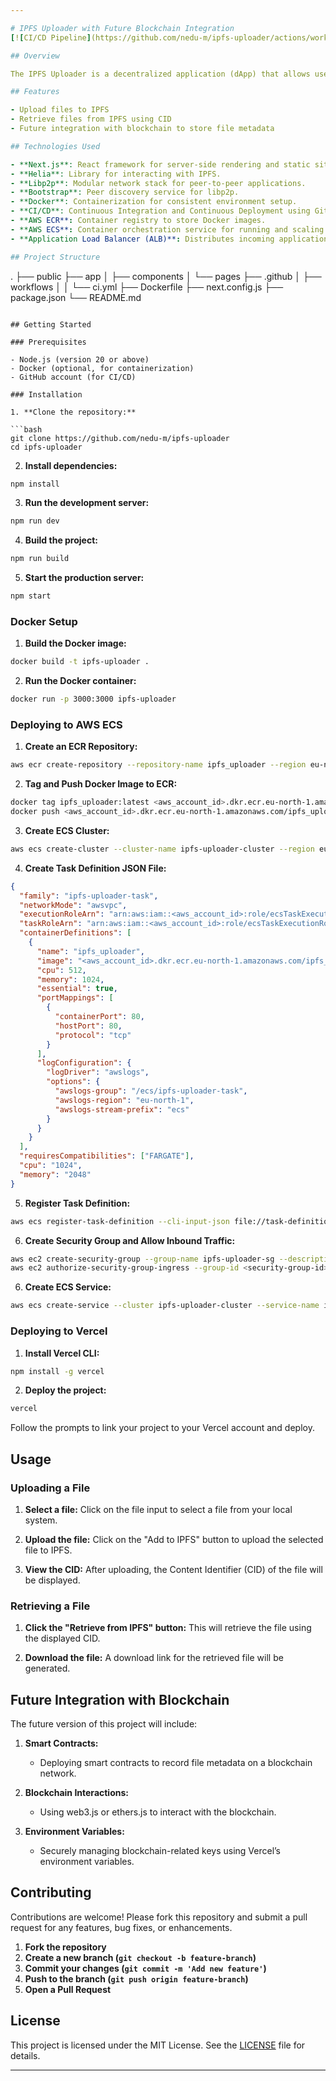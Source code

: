 ```yaml
---

# IPFS Uploader with Future Blockchain Integration
[![CI/CD Pipeline](https://github.com/nedu-m/ipfs-uploader/actions/workflows/ci-cd.yml/badge.svg)](https://github.com/nedu-m/ipfs-uploader/actions/workflows/ci-cd.yml)

## Overview

The IPFS Uploader is a decentralized application (dApp) that allows users to upload files to the InterPlanetary File System (IPFS) and retrieve them using their unique Content Identifier (CID). This project is built using Next.js and Helia, providing a robust interface for file management on the IPFS network. Future updates will integrate blockchain technology to record file metadata on a smart contract, enhancing the security and traceability of the uploaded files.

## Features

- Upload files to IPFS
- Retrieve files from IPFS using CID
- Future integration with blockchain to store file metadata

## Technologies Used

- **Next.js**: React framework for server-side rendering and static site generation.
- **Helia**: Library for interacting with IPFS.
- **Libp2p**: Modular network stack for peer-to-peer applications.
- **Bootstrap**: Peer discovery service for libp2p.
- **Docker**: Containerization for consistent environment setup.
- **CI/CD**: Continuous Integration and Continuous Deployment using GitHub Actions.
- **AWS ECR**: Container registry to store Docker images.
- **AWS ECS**: Container orchestration service for running and scaling containerized applications.
- **Application Load Balancer (ALB)**: Distributes incoming application traffic across multiple targets for increased availability.

## Project Structure

```
.
├── public
├── app
│   ├── components
│   └── pages
├── .github
│   ├── workflows
│   │   └── ci.yml
├── Dockerfile
├── next.config.js
├── package.json
└── README.md
```

## Getting Started

### Prerequisites

- Node.js (version 20 or above)
- Docker (optional, for containerization)
- GitHub account (for CI/CD)

### Installation

1. **Clone the repository:**

```bash
git clone https://github.com/nedu-m/ipfs-uploader
cd ipfs-uploader
```

2. **Install dependencies:**

```bash
npm install
```

3. **Run the development server:**

```bash
npm run dev
```

4. **Build the project:**

```bash
npm run build
```

5. **Start the production server:**

```bash
npm start
```

### Docker Setup

1. **Build the Docker image:**

```bash
docker build -t ipfs-uploader .
```

2. **Run the Docker container:**

```bash
docker run -p 3000:3000 ipfs-uploader
```

### Deploying to AWS ECS

1. **Create an ECR Repository:**

```bash
aws ecr create-repository --repository-name ipfs_uploader --region eu-north-1
```

2. **Tag and Push Docker Image to ECR:**

```bash
docker tag ipfs_uploader:latest <aws_account_id>.dkr.ecr.eu-north-1.amazonaws.com/ipfs_uploader:latest
docker push <aws_account_id>.dkr.ecr.eu-north-1.amazonaws.com/ipfs_uploader:latest
```

3. **Create ECS Cluster:**

```bash
aws ecs create-cluster --cluster-name ipfs-uploader-cluster --region eu-north-1
```

4. **Create Task Definition JSON File:**

```json
{
  "family": "ipfs-uploader-task",
  "networkMode": "awsvpc",
  "executionRoleArn": "arn:aws:iam::<aws_account_id>:role/ecsTaskExecutionRole",
  "taskRoleArn": "arn:aws:iam::<aws_account_id>:role/ecsTaskExecutionRole",
  "containerDefinitions": [
    {
      "name": "ipfs_uploader",
      "image": "<aws_account_id>.dkr.ecr.eu-north-1.amazonaws.com/ipfs_uploader:latest",
      "cpu": 512,
      "memory": 1024,
      "essential": true,
      "portMappings": [
        {
          "containerPort": 80,
          "hostPort": 80,
          "protocol": "tcp"
        }
      ],
      "logConfiguration": {
        "logDriver": "awslogs",
        "options": {
          "awslogs-group": "/ecs/ipfs-uploader-task",
          "awslogs-region": "eu-north-1",
          "awslogs-stream-prefix": "ecs"
        }
      }
    }
  ],
  "requiresCompatibilities": ["FARGATE"],
  "cpu": "1024",
  "memory": "2048"
}

```

5. **Register Task Definition:**

```bash
aws ecs register-task-definition --cli-input-json file://task-definition.json
```

6. **Create Security Group and Allow Inbound Traffic:**

```bash
aws ec2 create-security-group --group-name ipfs-uploader-sg --description "Security group for IPFS uploader" --vpc-id <vpc-id> --region eu-north-1
aws ec2 authorize-security-group-ingress --group-id <security-group-id> --protocol tcp --port 80 --cidr 0.0.0.0/0 --region eu-north-1
```

6. **Create ECS Service:**

```bash
aws ecs create-service --cluster ipfs-uploader-cluster --service-name ipfs-uploader-service --task-definition ipfs-uploader-task --desired-count 1 --launch-type FARGATE --network-configuration "awsvpcConfiguration={subnets=[<subnet-1>,<subnet-2>,<subnet-3>],securityGroups=[<security-group-id>],assignPublicIp=ENABLED}" --region eu-north-1
```

### Deploying to Vercel

1. **Install Vercel CLI:**

```bash
npm install -g vercel
```

2. **Deploy the project:**

```bash
vercel
```

Follow the prompts to link your project to your Vercel account and deploy.

## Usage

### Uploading a File

1. **Select a file:**
   Click on the file input to select a file from your local system.

2. **Upload the file:**
   Click on the "Add to IPFS" button to upload the selected file to IPFS.

3. **View the CID:**
   After uploading, the Content Identifier (CID) of the file will be displayed.

### Retrieving a File

1. **Click the "Retrieve from IPFS" button:**
   This will retrieve the file using the displayed CID.

2. **Download the file:**
   A download link for the retrieved file will be generated.

## Future Integration with Blockchain

The future version of this project will include:

1. **Smart Contracts:**
   - Deploying smart contracts to record file metadata on a blockchain network.

2. **Blockchain Interactions:**
   - Using web3.js or ethers.js to interact with the blockchain.

3. **Environment Variables:**
   - Securely managing blockchain-related keys using Vercel’s environment variables.

## Contributing

Contributions are welcome! Please fork this repository and submit a pull request for any features, bug fixes, or enhancements.

1. **Fork the repository**
2. **Create a new branch (`git checkout -b feature-branch`)**
3. **Commit your changes (`git commit -m 'Add new feature'`)**
4. **Push to the branch (`git push origin feature-branch`)**
5. **Open a Pull Request**

## License

This project is licensed under the MIT License. See the [LICENSE](LICENSE) file for details.

---
```

